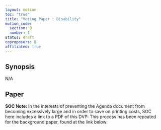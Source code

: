 ```yaml
---
layout: motion
toc: "true"
title: "Voting Paper : Disability"
motion_code:
  section: B
  number: 1
status: draft
coproposers: 8
affiliated: true
---
```

## Synopsis

N/A

## Paper

<p class="alert d-inline-block alert-primary"><strong>SOC Note: </strong> In the interests of preventing the Agenda document from becoming excessively large and in order to save on printing costs, SOC here includes a link to a PDF of this DVP:<https://spaces.greenparty.org.uk/file/file/download?guid=36b223a7-ae43-419f-90da-69b2f75f63b6&hash_sha1=7075b7c2>  This process has been repeated for the background paper, found at the link below:  <https://spaces.greenparty.org.uk/file/file/download?guid=658a2432-8c55-486a-b128-460347e753dc&hash_sha1=76d9ef67></p>